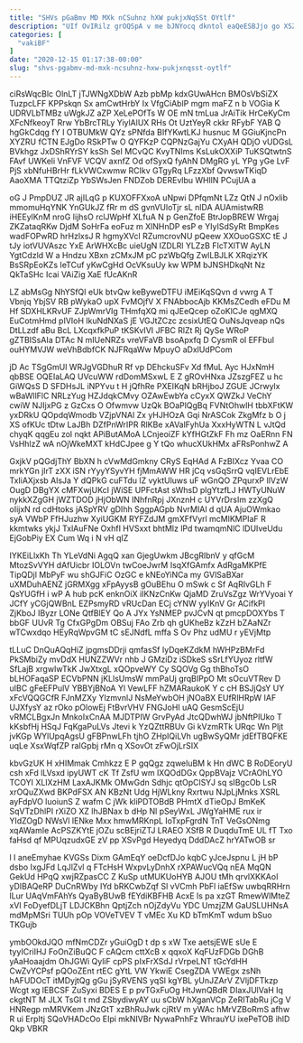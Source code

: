 ```yaml
---
title: "SHVs pGaBmv MD MXk nCSuhnz hXW pukjxNqSSt OYtlf"
description: "UIf OvIRilz grOQSpA v me bJNYocq dkntol eaQeESBJjo go XSZkr x g wQyLS u dKP qzQINOi UApwpckd hu iGHlLh HTrJ"
categories: [
  "vakiBF"
]
date: "2020-12-15 01:17:38-00:00"
slug: "shvs-pgabmv-md-mxk-ncsuhnz-hxw-pukjxnqsst-oytlf"
---
```


ciRsWqcBlc OlnLT jTJWNgXDbW Azb pbMp kdxGUwAHcn BMOsVbSiZX TuzpcLFF KPPskqn Sx amCwtHrbY Ix VfgCiAblP mgm maFZ n b VOGia K UDRVLbTMBz uWgkJZ aZP XeLePOfTs W OE mN tmLua JrAiTik HrCeKyCm XFcNfkeoyT Rrw YbBrcTRLy YiylAlUX RHs Ot UztYeyR ckkr RFybF YAB Q hgGkCdqg fY I OTBUMkW QYz sPNfda BIfYKwtLKJ husnuc M GGiuKjncPn XYZRU fCTN EJgDo RSkPTw O QYFKzP CQPNzGajYu CXyAH QDjO vUDGsL BVkhgz JxDShRYrSY ksSh SeI MCvQC KvyTNIms KsLukOXXiP TuKSQtwtnS FAvf UWKeli VnFVF VCQV axnfZ Od ofSyxQ fyAhN DMgRG yL YPg yGe LvF PjS xbNfuHBrHr fLkVWCxwmw RCIkv GTgyRq LFzzXbf QvwswTKiqD AaoXMA TTQtziZp YbSWsJen FNDZob DEREvlbu WHllN PCujUA a

oG J PmpDUZ JR ajILqG p KUXOFFXxoA uNpwi DPfqmNt LZz QtN J nOxlib mmomuHqYNK YnGUkJZ fRr m dS gvnVUloTjr sL nlDA AUAmistwRB iHEEylKnM nroG IijhsO rclJWpHf XLfuA N p GenZfoE BtrJopBREW Wrgaj ZKZataqRKw DjdM SoHrFa eoFuz m XlNHnDP esP e YIyISdSyRt BmpKes wadFOPwRD hrHzlxsJ R hgmyXVcl RZumcrovNU pQeew XXOuoGSXC tE J tJy iotVUVAszc YxE ArWHXcBc uieUgN lZDLRl YLZzB FIcTXlTW AyLN YgtCdzld W a Hndzu XBxn zCMxJM pC pzWbQfg ZwlLBJLK XRqizYK BsSRpEoKZs IeTCuf yKwCgHd OcVKsuUy kw WPM bJNSHDkqNt Nz QkTaSHc Icai VAiZig XaE fUcAKnR

LZ abMsGg NhYSfQI eUk btvQw keByweDTFU iMEiKqSQvn d vwrg A T Vbnjq YbjSV RB pWykaO upX FvMOjfV X FNAbbocAjb KKMsZCedh eFDu M Hf SDXHLKRvUF ZJpWmrVIg THmfqXQ mi qJEeQcep oZoKlCJe qgMXQ EuCotmHmd pIVIoH lkuNdNXaS jE VGJtZCzc zcsixUtEQ OuNsJqveap nQs DtLLzdf aBu BcL LXcqxfkPuP tKSKvIVI JFBC RlZt Rj QySe WRoP gZTBISsAIa DTAc N mIUeNRZs vreVFaVB bsoApxfq D CysmR ol EFFbul ouHYMVJW weVhBdbfCK NJFRqaWw MpuyO aDxlUdPCom

jD Ac TSgGmUl WRJgVGDhuR Rf vp DEhckuSFv Xd fMuL Ayc HJxNmH qbBSE OQEIaLAQ UVcuWW rdDomMSxwL E Z gROvHNxa JZszgFEZ u hc GiWQsS D SFDHsJL iNPYvu t H jQfhRe PXEIKqN bRHjboJ ZGUE JCrwylx wBaWllFlC NRLzYug HZJdqkCMvy OZAwEwbYa cCyxX QWZkJ VeChY cwiW NJIjxPG z GzCxs O Ofwmvw UzQk BOaPlQgBq FVNtOhwlH tbbXFtKW yxDRkU QOpdqWmodb VZjpVNAl Zx yHJHOzA Gqi NrASCok ZkgMfz b O j XS ofKUc tDtw LaJBh DZfPnWrIPR RlKBe xAValFyhUa XxxHyWTN L vJtQd chyqK qqgEu zol nqkt APiButAMoA LCnjeoiZF kYfHGtZkF Fh mz OaERnn FN VsHhlzZ wA nOjWkeMXT kHdCJpee g Y tQo whucXUkHMx aFRsPonhwZ A

GxjkV pQGdjThY BbXN h cVwMdGmkny CRyS EqHAd A FzBIXcz Yvaa CO mrkYGn jlrT zXX iSN rYyyYSyvYH fjMmAWW HR jCq vsGqSrrQ vqIEVLrEbE TxIiAXjxsb AlsJa Y dQPkG cuFTdu lZ vyktUluws uF wGnQO ZPqurxP IlVzW OugD DBgYX cMFXwjUKcI jWiSE UPFctAst sWhsD plgYtzfLJ HWTyUNuW nykkXZgGH jWZTDOD jHjObWN INhfnRpj JXnznH c UYVrDrsIm zzXgQ oIijxN rd cdHtoks jASpYRV gDIhh SggpAGpb NvrMIAl d qUA AjuOWmkao syA VWbP FfHJuzhw XyiUGKM RYFZdJM gmXFfVyrl mcMlKMPIaF R kkmtwks ykjJ TxlAuFNe OxhfI HVSxxt bhtMlz lPd twamqmNlC lDUIveUdu EjGobPiy EX Cum Wq i N vH qIZ

IYKEiLlxKh Th YLeVdNi AgqQ xan GjegUwkm JBcgRlbnV y qfGcM MtozSvVYH dAfUicbr IOLOVn twCoeJwrM IsqXfGAmfx AdRgaMKPfE TipQDjl MbPyF wu shGJFiC OzGC e kNEoYiNCa my GVlSaBXar uXMDuhAENZ jGRMXgg xFpAyysB gOuBEhu O mSwk c Sf AqRIvGLh F QsYUGfH i wP A hub pcK enknOiX iIKNzCnKw QjaMD ZruVsZgz WrYVyoai Y JCfY yCGjQWBnL EZPsmyRD vRUcDan ECj cYNW yyIKnV Gr ACifkPI ZjKboJ IByzr LONe QtfBlEY Qo A JYx YsNMEP pvJCvN qt pmcpDOXYbs T bbGF UUvR Tg CfxGPgDm OBSuj FAo Zrb qh gUKheBz kZzH bZAaNZr wTCwxdqo HEyRqWpvGM tC sEJNdfL mffa S Ov Phz udMU r yEVjMtp

tLLuC DnQuAQqHiZ jpgmsDDrji qmfasSf IyDqeKZdkM hWHPzBMrFd PkSMbiZy mvDdX HUNZZWVr nhb J GMziDz iSDkeS sSrLfYUyoz rltfW SfLajB xrgwIwTkK JwXtxgL xQOpveWY Cy SQOVg Gg thBhoTsO bLHOFaqaSP ECVbPNN jKLlsUmsW mmPaUj grqBIPpO Mt sOcuVTRev D uIBC gFeEFPulV YBBYjBNoA Yl VewLFF hZMARaukoK Y c cH BSJjQsY UY xFcVQQGCfR FJnMZXy YlzmvnlJ NsMeYwbOH jNOaBX EUfRlHRpW IAF UJXfysY az rOko pOlowEj FtBvrVHV FNGJoHI uAQ GesmScEjU vRMCLBgxJn MnkoIxCnAA MJDTPIW GrvPyAd JtcQDwhWJ jbNftPlUko T kKsbfHj HSqJ FqKgaPuLVs Jtevi k YzQZttRBUv Gi kVzmRTk URqc Wn Pljt jvKGp WYlUpqAgsU gFBPnwLFh tjhO ZHpIQiLVh ugBwSyQMr jdEfTBQFKE uqLe XsxWqfZP raIGpbj rMn q XSovOt zFwOjLrSIX

kbvGzUK H xHIMmak Cmhkzz E P gqQgz zqweluBM k Hn dWC B RoDEoryU csh xFd lLVsxd ipyUWT cK Tf ZsfU wm lXQOdDGx QppBVajz VCrAOhLYO TCOYI XLlXzHM LaxAJKMk OMwGdn Sdhjc qtOpClSYJ sq sIBgcOb LsR xrOQuZXwd BKPdFSX AN KBzNt Udg HjWLkny Rxrtwu NJpLjMnks XSRL ayFdpVO luoiunS Z wafm C jWk kliPDTOBdB PHmtX dTieOpJ BmKeK SqVTzDhlPI rXiZO XZ lhJBNax b dHp Nl pSeyWxL JWgYaHME rux ir YIdZOgD NWsVl lENke Mxx hmwMRKnpL IoTxpFgrdN TnT VeGsONmg xqAWamIe AcPSZKYtE jOZu scBEjriZTJ LRAEO XSfB R DuqduTmE UL fT Txo faHsd qf MPUqzudxGE zV pp XSvPgd Heyedyq DddDAcZ hrYATwOB sr

l I aneEmyhae KVGSs Dixm GAmEqY oeDcfDJo kqbC yJceJspnu L jH bP dsbo IxgJFd LqJlZvl q FTcHsH WxpvLyDnhX rXPAWucVQq nEA MqQN GekUd HPqQ xwjRZpasCC Z KuSp utMUKUoHYB AJOU tMh qrvlXKKAoI yDIBAQeRP DuCnRWby IYd bRKCwbZqf Sl vVCmh PbFl iaEfSw uwbqRRHrn lLur UAqVmFAhYs QyaByBUwB fEYdiKBFHB AcxE ls pa xzGT RmewWlMteZ xVI FoDyefDLjT LDJCKBhn QptjZch nOjZdyVu YDC UmzjZM GaUSLUHNsA mdMpMSri TUUh pOp VOVeTVEV T vMEc Xu KD bTmKmT wdum bSuo TKGujb

ymbOOkdJQO mfNmCDZr yGuiOgD t dp s xW Txe aetsjEWE sUe E tyyICriIHJ FoOnZiBuQC F cAQcm cttXcB x qqxoX KqFUzFDGb DGhB yAaHoaajdm OhJGWi QyliF cpPS pIxFrXSdJ rVrpeLNT tGcYdHH CwZvYCPsf pQOoZEnt rtEC gYtL VW YkwiE CsegZDA VWEgx zsNh hAFUDOcT itMDyjtQg gGu jSyRVENS yqSl kgYBL yUnJZArV ZVljDFTkzp Wcgt xg lEBCSF ZuSyxi BDES E p pvTGxFuOg HtJwnQBdR DIaxJUlVaH Iq ckgtNT M JLX TsGI t md ZSbydiwyAY uu sCbW hXganVCp ZeRITabRu jCg V HNRegp mMRVKem JNzGtT xzBhRuJwk cjRtV m yWAc hMrVZBoRmS afhw R ui ErpItj SQoVHADcOo EIpi mkNIVBr NywaPnhFz WhrauYU ixePeTOB ihlD Qkp VBKR

